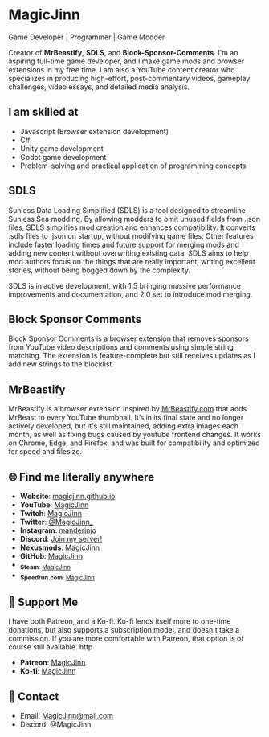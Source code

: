 # MagicJinn

Game Developer | Programmer | Game Modder

Creator of **MrBeastify**, **SDLS**, and **Block-Sponsor-Comments**. I'm an aspiring full-time game developer, and I make game mods and browser extensions in my free time. I am also a YouTube content creator who specializes in producing high-effort, post-commentary videos, gameplay challenges, video essays, and detailed media analysis.

## I am skilled at

- Javascript (Browser extension development)
- C#
- Unity game development
- Godot game development
- Problem-solving and practical application of programming concepts

## SDLS

Sunless Data Loading Simplified (SDLS) is a tool designed to streamline Sunless Sea modding. By allowing modders to omit unused fields from .json files, SDLS simplifies mod creation and enhances compatibility. It converts .sdls files to .json on startup, without modifying game files. Other features include faster loading times and future support for merging mods and adding new content without overwriting existing data. SDLS aims to help mod authors focus on the things that are really important, writing excellent stories, without being bogged down by the complexity.

SDLS is in active development, with 1.5 bringing massive performance improvements and documentation, and 2.0 set to introduce mod merging.

## Block Sponsor Comments

Block Sponsor Comments is a browser extension that removes sponsors from YouTube video descriptions and comments using simple string matching. The extension is feature-complete but still receives updates as I add new strings to the blocklist.

## MrBeastify

MrBeastify is a browser extension inspired by [MrBeastify.com](http://mrbeastify.com) that adds MrBeast to every YouTube thumbnail. It’s in its final state and no longer actively developed, but it's still maintained, adding extra images each month, as well as fixing bugs caused by youtube frontend changes. It works on Chrome, Edge, and Firefox, and was built for compatibility and optimized for speed and filesize.

## 🌐 Find me literally anywhere

- **Website**: [magicjinn.github.io](http://magicjinn.github.io/MagicJinn/)
- **YouTube**: [MagicJinn](http://youtube.com/@magicjinn)
- **Twitch**: [MagicJinn](http://twitch.tv/magicjinn)
- **Twitter**: [@MagicJinn_](http://twitter.com/MagicJinn_)
- **Instagram**: [manderinjo](http://instagram.com/manderinjo/)
- **Discord**: [Join my server!](http://discord.gg/bQvtauxXWp)
- **Nexusmods**: [MagicJinn](http://nexusmods.com/users/88893538)
- **GitHub**: [MagicJinn](http://github.com/MagicJinn)
- <sub>**Steam**: [MagicJinn](http://steamcommunity.com/id/MagicJinn/)</sub>
- <sub>**Speedrun.com**: [MagicJinn](http://speedrun.com/user/MagicJinn)</sub>

## 💖 Support Me

I have both Patreon, and a Ko-fi. Ko-fi lends itself more to one-time donations, but also supports a subscription model, and doesn't take a commission. If you are more comfortable with Patreon, that option is of course still available.
http

- **Patreon**: [MagicJinn](http://patreon.com/MagicJinn)
- **Ko-fi**: [MagicJinn](http://ko-fi.com/magicjinn)

## 📧 Contact

- Email: [MagicJinn@mail.com](mailto:MagicJinn@mail.com)
- Discord: @MagicJinn
